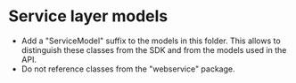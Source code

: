 # Service layer models

* Add a "ServiceModel" suffix to the models in this folder. This allows to
  distinguish these classes from the SDK and from the models used in the API.
* Do not reference classes from the "webservice" package.
